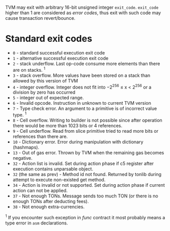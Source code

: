 TVM may exit with arbitrary 16-bit unsigned integer `exit_code`. `exit_code` higher than 1 are considered as _error codes_, thus exit with such code may cause transaction revert/bounce.

# Standard exit codes
* `0` - standard successful execution exit code
* `1` - alternative successful execution exit code
* `2` - stack underflow. Last op-code consume more elements than there are on stacks. <sup>1</sup>
* `3` - stack overflow. More values have been stored on a stack than
allowed by this version of TVM
* `4` - integer overflow. Integer does not fit into −2<sup>256</sup> ≤ x < 2<sup>256</sup> or a division by zero has occurred
* `5` - integer out of expected range.
* `6` - Invalid opcode. Instruction in unknown to current TVM version
* `7` - Type check error. An argument to a primitive is of incorrect value type. <sup>1</sup>
* `8` - Cell overflow. Writing to builder is not possible since after operation there would be more than 1023 bits or 4 references.
* `9` - Cell underflow. Read from slice primitive tried to read more bits or references than there are.
* `10` - Dictionary error. Error during manipulation with dictionary (hashmaps).
* `13` - Out of gas error. Thrown by TVM when the remaining gas becomes negative.
* `32` - Action list is invalid. Set during action phase if c5 register after execution contains unparsable object.
* `32` (the same as prev) - Method id not found. Returned by tonlib during attempt to execute non-existed get method.
* `34` - Action is invalid or not supported. Set during action phase if current action can not be applied.
* `37` - Not enough TONs. Message sends too much TON (or there is no enough TONs after deducting fees).
* `38` - Not enough extra-currencies.

<sup>1</sup> If you encounter such exception in _func_ contract it most probably means a type error in `asm` declarations.


